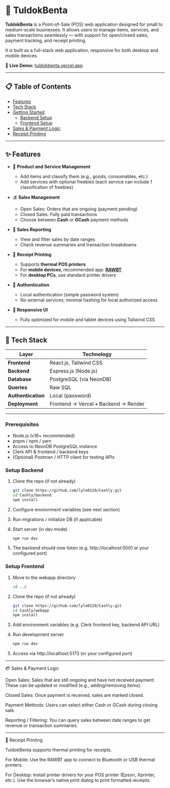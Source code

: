 # 🧾 TuldokBenta

**TuldokBenta** is a Point-of-Sale (POS) web application designed for small to medium-scale businesses. It allows users to manage items, services, and sales transactions seamlessly — with support for open/closed sales, payment tracking, and receipt printing.

It is built as a full-stack web application, responsive for both desktop and mobile devices.

🔗 **Live Demo:** [tuldokbenta.vercel.app](https://tuldokbenta-demo.vercel.app)

---

## 📋 Table of Contents

- [Features](#features)
- [Tech Stack](#tech-stack)
- [Getting Started](#getting-started)
  - [Backend Setup](#backend-setup)
  - [Frontend Setup](#frontend-setup)
- [Sales & Payment Logic](#sales--payment-logic)
- [Receipt Printing](#receipt-printing)

---

## ✨ Features

- 🛒 **Product and Service Management**  
  - Add items and classify them (e.g., goods, consumables, etc.)  
  - Add services with optional freebies (each service can include 1 classification of freebies)  

- 💰 **Sales Management**  
  - Open Sales: Orders that are ongoing (payment pending)  
  - Closed Sales: Fully paid transactions  
  - Choose between **Cash** or **GCash** payment methods  

- 📅 **Sales Reporting**  
  - View and filter sales by date ranges  
  - Check revenue summaries and transaction breakdowns  

- 🧾 **Receipt Printing**  
  - Supports **thermal POS printers**  
  - For **mobile devices**, recommended app: **[RAWBT](https://play.google.com/store/apps/details?id=ru.a402d.rawbtprinter&hl=en)**  
  - For **desktop PCs**, use standard printer drivers  

- 🔐 **Authentication**  
  - Local authentication (simple password system)  
  - No external services; minimal hashing for local authorized access  

- 📱 **Responsive UI**  
  - Fully optimized for mobile and tablet devices using Tailwind CSS  

---

## 🧠 Tech Stack

| Layer | Technology |
|-------|-------------|
| **Frontend** | React.js, Tailwind CSS |
| **Backend** | Express.js (Node.js) |
| **Database** | PostgreSQL (via NeonDB) |
| **Queries** | Raw SQL |
| **Authentication** | Local (password) |
| **Deployment** | Frontend → Vercel • Backend → Render |

---

### Prerequisites

- Node.js (v16+ recommended)  
- pnpm / npm / yarn  
- Access to NeonDB PostgreSQL instance  
- Clerk API & frontend / backend keys  
- (Optional) Postman / HTTP client for testing APIs  

### Setup Backend

1. Clone the repo (if not already)  
   ```bash
   git clone https://github.com/lyle0129/Cashly.git
   cd Cashly/backend
   npm install
   
2. Configure environment variables (see next section)

3. Run migrations / initialize DB (if applicable)

4. Start server (in dev mode)
   ```bash
   npm run dev
5. The backend should now listen (e.g. http://localhost:5001 or your configured port)

### Setup Frontend

1. Move to the webapp directory
    ```bash
   cd ../
2. Clone the repo (if not already)  
   ```bash
   git clone https://github.com/lyle0129/Cashly.git
   cd Cashly/webapp
   npm install
3. Add environment variables (e.g. Clerk frontend key, backend API URL)

4. Run development server
   ```bash
   npm run dev
5. Access via http://localhost:5173 (or your configured port)

---

💳 Sales & Payment Logic

Open Sales:
Sales that are still ongoing and have not received payment.
These can be updated or modified (e.g., adding/removing items).

Closed Sales:
Once payment is received, sales are marked closed.

Payment Methods:
Users can select either Cash or GCash during closing sale.

Reporting / Filtering:
You can query sales between date ranges to get revenue or transaction summaries.

---

🧾 Receipt Printing

TuldokBenta supports thermal printing for receipts.

For Mobile:
Use the RAWBT app
 to connect to Bluetooth or USB thermal printers.

For Desktop:
Install printer drivers for your POS printer (Epson, Xprinter, etc.).
Use the browser’s native print dialog to print formatted receipts.


